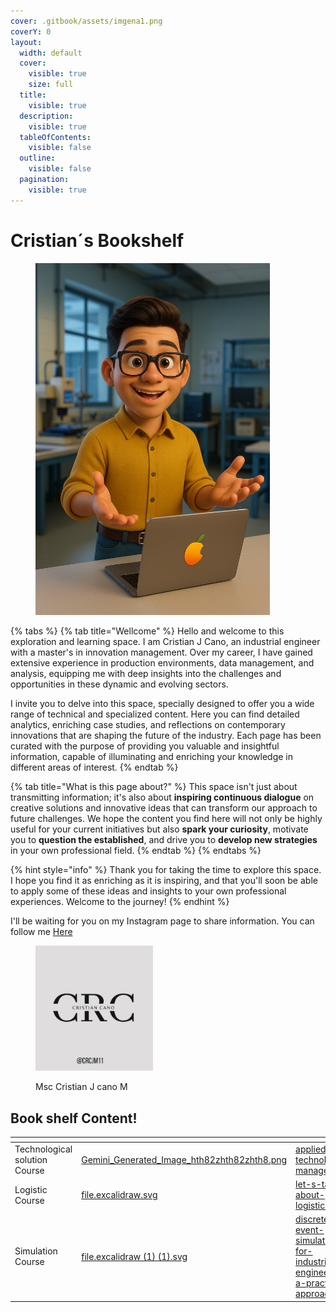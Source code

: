 ```yaml
---
cover: .gitbook/assets/imgena1.png
coverY: 0
layout:
  width: default
  cover:
    visible: true
    size: full
  title:
    visible: true
  description:
    visible: true
  tableOfContents:
    visible: false
  outline:
    visible: false
  pagination:
    visible: true
---
```


# Cristian´s Bookshelf

<figure><img src=".gitbook/assets/Imagen base para animar (1).png" alt="" width="375"><figcaption></figcaption></figure>

{% tabs %}
{% tab title="Wellcome" %}
Hello and welcome to this exploration and learning space. I am Cristian J Cano, an industrial engineer with a master's in innovation management. Over my career, I have gained extensive experience in production environments, data management, and analysis, equipping me with deep insights into the challenges and opportunities in these dynamic and evolving sectors.

I invite you to delve into this space, specially designed to offer you a wide range of technical and specialized content. Here you can find detailed analytics, enriching case studies, and reflections on contemporary innovations that are shaping the future of the industry. Each page has been curated with the purpose of providing you valuable and insightful information, capable of illuminating and enriching your knowledge in different areas of interest.
{% endtab %}

{% tab title="What is this page about?" %}
This space isn't just about transmitting information; it's also about **inspiring continuous dialogue** on creative solutions and innovative ideas that can transform our approach to future challenges. We hope the content you find here will not only be highly useful for your current initiatives but also **spark your curiosity**, motivate you to **question the established**, and drive you to **develop new strategies** in your own professional field.
{% endtab %}
{% endtabs %}

{% hint style="info" %}
Thank you for taking the time to explore this space. I hope you find it as enriching as it is inspiring, and that you'll soon be able to apply some of these ideas and insights to your own professional experiences. Welcome to the journey!
{% endhint %}

I'll be waiting for you on my Instagram page to share information. You can follow me [Here](https://www.instagram.com/tu_usuario)



<figure><img src=".gitbook/assets/CRclogo2.png" alt="" width="188"><figcaption><p>Msc Cristian J cano M</p></figcaption></figure>

## Book shelf Content!

<table data-view="cards"><thead><tr><th></th><th data-hidden data-card-cover data-type="files"></th><th data-hidden data-card-target data-type="content-ref"></th></tr></thead><tbody><tr><td>Technological solution Course</td><td><a href=".gitbook/assets/Gemini_Generated_Image_hth82zhth82zhth8.png">Gemini_Generated_Image_hth82zhth82zhth8.png</a></td><td><a href="applied-technology-management/">applied-technology-management</a></td></tr><tr><td>Logistic Course</td><td><a href=".gitbook/assets/file.excalidraw.svg">file.excalidraw.svg</a></td><td><a href="logistics/let-s-talk-about-logistics/">let-s-talk-about-logistics</a></td></tr><tr><td>Simulation Course</td><td><a href=".gitbook/assets/file.excalidraw (1) (1).svg">file.excalidraw (1) (1).svg</a></td><td><a href="discrete-event-simulation/discrete-event-simulation-for-industrial-engineering-a-practical-approach/">discrete-event-simulation-for-industrial-engineering-a-practical-approach</a></td></tr></tbody></table>
